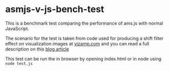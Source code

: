 # asmjs-v-js-bench-test

This is a benchmark test comparing the performance of ams.js with normal JavaScript.

The scenario for the test is taken from code used for producing a shift filter effect on visualization images at 
<a href="https://vizamp.com">vizamp.com</a> and you can read a full description on this <a href="https://vizamp.com">blog article</a>

This test can be run the in browser by opening index.html or in node using ```node test.js```